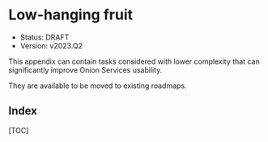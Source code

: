# Low-hanging fruit

* Status: DRAFT
* Version: v2023.Q2

This appendix can contain tasks considered with lower complexity that can
significantly improve Onion Services usability.

They are available to be moved to existing roadmaps.

## Index

[TOC]
